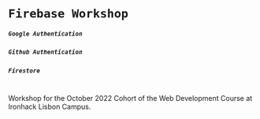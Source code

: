 # `Firebase Workshop`

##### `Google Authentication`
##### `Github Authentication`
##### `Firestore`
<br>
Workshop for the October 2022 Cohort of the Web Development Course at Ironhack Lisbon Campus.